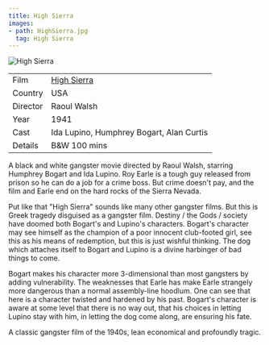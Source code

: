 ```yaml
---
title: High Sierra
images:
- path: HighSierra.jpg
  tag: High Sierra
---
```

![High Sierra](HighSierra.jpg)

| | |
|-|-|
Film|[High Sierra](https://www.imdb.com/title/tt0033717/)
Country|USA
Director|Raoul Walsh
Year|1941
Cast|Ida Lupino, Humphrey Bogart, Alan Curtis
Details|B&W 100 mins

A black and white gangster movie directed by Raoul Walsh, starring Humphrey Bogart and Ida Lupino. Roy Earle is a tough guy released from prison so he can do a job for a crime boss. But crime doesn't pay, and the film and Earle end on the hard rocks of the Sierra Nevada.

Put like that "High Sierra" sounds like many other gangster films. But this is Greek tragedy disguised as a gangster film. Destiny / the Gods / society have doomed both Bogart's and Lupino's characters. Bogart's character may see himself as the champion of a poor innocent club-footed girl, see this as his means of redemption, but this is just wishful thinking. The dog which attaches itself to Bogart and Lupino is a divine harbinger of bad things to come.

Bogart makes his character more 3-dimensional than most gangsters by adding vulnerability. The weaknesses that Earle has make Earle strangely more dangerous than a normal assembly-line hoodlum. One can see that here is a character twisted and hardened by his past. Bogart's character is aware at some level that there is no way out, that his choices in letting Lupino stay with him, in letting the dog come along, are ensuring his fate.

A classic gangster film of the 1940s, lean economical and profoundly tragic.
